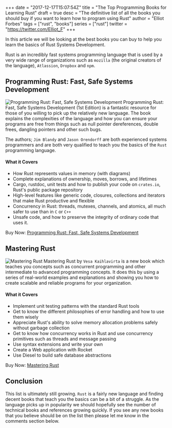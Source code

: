 +++
date = "2017-12-17T15:07:54Z"
title = "The Top Programming Books for Learning Rust"
draft = true
desc = "The definitive list of all the books you should buy if you want to learn how to program using Rust"
author = "Elliot Forbes"
tags = ["rust", "books"]
series = ["rust"]
twitter = "https://twitter.com/Elliot_F"
+++

In this article we will be looking at the best books you can buy to help you learn the basics of Rust Systems Development.

Rust is an incredibly fast systems programming language that is used by a very wide range of organizations such as `mozilla` (the original creators of the language), `Atlassion`, `Dropbox` and `npm`. 

## Programming Rust: Fast, Safe Systems Development

<p><img alt="Programming Rust: Fast, Safe Systems Development" src="https://s3-eu-west-1.amazonaws.com/tutorialedge.net/books/programming-rust.jpg" class="book-img" /> Programming Rust: Fast, Safe Systems Development (1st Edition) is a fantastic resource for those of you willing to pick up the relatively new language. The book explains the complexities of the language and how you can ensure your programs are free from things such as null pointer dereferences, double frees, dangling pointers and other such bugs. </p>

The authors; `Jim Blandy` and `Jason Orendorff` are both experienced systems programmers and are both very qualified to teach you the basics of the `Rust` programming language.

#### What it Covers

* How Rust represents values in memory (with diagrams)
* Complete explanations of ownership, moves, borrows, and lifetimes
* Cargo, rustdoc, unit tests and how to publish your code on `crates.io`, Rust's public package repository
* High-level features like generic code, closures, collections and iterators that make Rust productive and flexible
* Concurrency in Rust: threads, mutexes, channels, and atomics, all much safer to use than in `C` or `C++`
* Unsafe code, and how to preserve the integrity of ordinary code that uses it.

<div class="amazon-link">Buy Now: <a href="http://amzn.to/2yLQ8iQ">Programming Rust: Fast, Safe Systems Development</a></div>

## Mastering Rust

<p><img alt="Mastering Rust" src="https://s3-eu-west-1.amazonaws.com/tutorialedge.net/books/mastering-rust.jpg" class="book-img" /> Mastering Rust by <code>Vesa Kaihlavirta</code> is a new book which teaches you concepts such as concurrent programming and other intermediate to advanced programming concepts. It does this by using a series of real-world examples and explanations and showing you how to create scalable and reliable programs for your organization.</p>

#### What it Covers

* Implement unit testing patterns with the standard Rust tools
* Get to know the different philosophies of error handling and how to use them wisely
* Appreciate Rust's ability to solve memory allocation problems safely without garbage collection
* Get to know how concurrency works in Rust and use concurrency primitives such as threads and message passing
* Use syntax extensions and write your own
* Create a Web application with Rocket
* Use Diesel to build safe database abstractions

<div class="amazon-link">Buy Now: <a href="http://amzn.to/2kDALno">Mastering Rust</a></div>

## Conclusion

This list is ultimately still growing. `Rust` is a fairly new language and finding decent books that teach you the basics can be a bit of a struggle. As the language picks up in popularity we should hopefully see the number of technical books and references growing quickly. If you see any new books that you believe should be on the list then please let me know in the comments section below. 